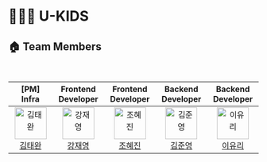 # 👨‍👩‍👦 U-KIDS

## 🏠 Team Members
<br/>
<table align="center">
  <thead>
    <tr>
      <th align="center" width="180">[PM] Infra</th>
      <th align="center" width="180">Frontend Developer</th>
      <th align="center" width="180">Frontend Developer</th>
      <th align="center" width="180">Backend Developer</th>
      <th align="center" width="180">Backend Developer</th>
    </tr>
  </thead>
  <tbody>
    <tr>
      <td align="center">
        <a href="https://github.com/wwan13">
          <img src="https://user-images.githubusercontent.com/64270501/229423319-cea65f7b-7fa6-4920-a5ce-f4aa6aa316c9.jpg" alt="김태완"
          width="64" />
          <br />
          김태완
        </a>
      </td>
      <td align="center">
        <a href="https://github.com/kkkkkk0312">
          <img src="https://user-images.githubusercontent.com/64270501/229428374-be67a27c-df10-43ab-8bc1-1a4a526374d6.png" alt="강재영" width="64" />
          <br />
          강재영
        </a>
      </td>
      <td align="center">
        <a href="https://github.com/MEGUMMY1">
          <img src="https://user-images.githubusercontent.com/64270501/229565247-27bc64ba-841e-4deb-9760-70a59f080a98.jpeg" alt="조혜진" width="64" />
          <br />
          조혜진
        </a>
      </td>
      <td align="center">
        <a href="https://github.com/k1mjunyoung">
          <img src="https://user-images.githubusercontent.com/64270501/229428161-c877d21a-81f7-45c3-866b-e6785938c012.jpeg" alt="김준영" width="64" />
          <br />
          김준영
        </a>
      </td>
      <td align="center">
        <a href="https://github.com/YYRi9">
          <img src="https://user-images.githubusercontent.com/64270501/229427845-baa363e0-94da-48d7-8684-55334c50860e.jpeg" alt="이유리" width="64" />
          <br />
          이유리
        </a>
      </td>
    </tr>
  </tbody>
</table>

